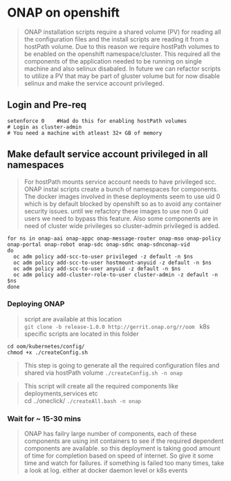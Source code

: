 # ONAP on openshift
> ONAP installation scripts require a shared volume (PV) for reading all the configuration files  and the install scripts are reading it from a hostPath volume. Due to this reason we require hostPath volumes to be enabled on the openshift namespace/cluster.   This required all the components of the application needed to be running on single machine and also selinux disabaled.    In future we can refactor scripts to utilize a PV that may be part of gluster volume but for now disable selinux and make the service account privileged.

## Login and Pre-req
```console
setenforce 0    #Had do this for enabling hostPath volumes
# Login as cluster-admin     
# You need a machine with atleast 32+ GB of memory
```
## Make default service account privileged in all namespaces
> For hostPath mounts service account needs to have privileged scc. 
> ONAP instal scripts create a bunch of namespaces for components. The docker images involved in these deployments seem to use uid 0 which is by default blocked by openshift so as to avoid any container security issues. until we refactory these images to use non 0 uid users we need to bypass this feature.
> Also some components are in need of cluster wide privileges so cluster-admin privileged is added.

```console
for ns in onap-aai onap-appc onap-message-router onap-mso onap-policy onap-portal onap-robot onap-sdc onap-sdnc onap-sdnconap-vid 
do
  oc adm policy add-scc-to-user privileged -z default -n $ns
  oc adm policy add-scc-to-user hostmount-anyuid -z default -n $ns
  oc adm policy add-scc-to-user anyuid -z default -n $ns
  oc adm policy add-cluster-role-to-user cluster-admin -z default -n  $ns
done
```


### Deploying ONAP
> script are available at this location  
`git clone -b release-1.0.0 http://gerrit.onap.org/r/oom `
> k8s specific scripts are located in this folder   
```
cd oom/kubernetes/config/    
chmod +x ./createConfig.sh
```

> This step is going to generate all the required configuration files and shared via hostPath volume 
`./createConfig.sh -n onap`

> This script will create all the required components like deployments,services etc   
cd ../oneclick/
`./createAll.bash -n onap`

### Wait for ~ 15-30 mins
> ONAP has failry large number of components, each of these components are using init containers to see if the required dependent components are available. so this deployment is taking good amount of time for completion based on speed of internet. So give it some time and watch for failures.  if something is failed too many times, take a look at log. either at docker daemon level or k8s events
